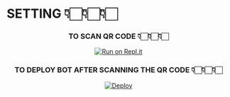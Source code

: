 # SETTING 👇🏻👇🏻👇🏻





<div align="center">


### TO SCAN QR CODE 👇🏻👇🏻👇🏻




[![Run on Repl.it](https://repl.it/badge/github/quiec/whatsAlfa)](https://replit.com/@ziyankp/Bixby-mowl)






### TO DEPLOY BOT AFTER SCANNING THE QR CODE 👇🏻👇🏻👇🏻






[![Deploy](https://www.herokucdn.com/deploy/button.svg)](https://heroku.com/deploy?template=https://github.com/terror-boy/deploy-starter)
     </div>
